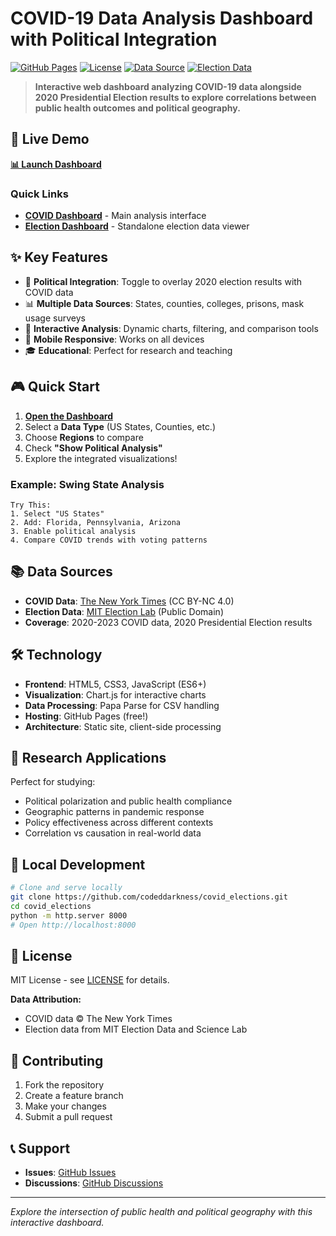 # COVID-19 Data Analysis Dashboard with Political Integration

[![GitHub Pages](https://img.shields.io/badge/GitHub%20Pages-Live%20Demo-brightgreen)](https://codeddarkness.github.io/covid_elections/)
[![License](https://img.shields.io/badge/License-MIT-blue.svg)](LICENSE)
[![Data Source](https://img.shields.io/badge/Data-NYT%20COVID--19-red)](https://github.com/nytimes/covid-19-data)
[![Election Data](https://img.shields.io/badge/Election%20Data-MIT%20MEDSL-purple)](https://electionlab.mit.edu/)

> **Interactive web dashboard analyzing COVID-19 data alongside 2020 Presidential Election results to explore correlations between public health outcomes and political geography.**

## 🚀 Live Demo

**[📊 Launch Dashboard](https://codeddarkness.github.io/covid_elections/)**

### Quick Links
- **[COVID Dashboard](https://codeddarkness.github.io/covid_elections/covid_dashboard.html)** - Main analysis interface
- **[Election Dashboard](https://codeddarkness.github.io/covid_elections/election_dashboard.html)** - Standalone election data viewer

## ✨ Key Features

- 🔗 **Political Integration**: Toggle to overlay 2020 election results with COVID data
- 📊 **Multiple Data Sources**: States, counties, colleges, prisons, mask usage surveys
- 🎯 **Interactive Analysis**: Dynamic charts, filtering, and comparison tools
- 📱 **Mobile Responsive**: Works on all devices
- 🎓 **Educational**: Perfect for research and teaching

## 🎮 Quick Start

1. **[Open the Dashboard](https://codeddarkness.github.io/covid_elections/)**
2. Select a **Data Type** (US States, Counties, etc.)
3. Choose **Regions** to compare
4. Check **"Show Political Analysis"** 
5. Explore the integrated visualizations!

### Example: Swing State Analysis
```
Try This:
1. Select "US States" 
2. Add: Florida, Pennsylvania, Arizona
3. Enable political analysis
4. Compare COVID trends with voting patterns
```

## 📚 Data Sources

- **COVID Data**: [The New York Times](https://github.com/nytimes/covid-19-data) (CC BY-NC 4.0)
- **Election Data**: [MIT Election Lab](https://electionlab.mit.edu/) (Public Domain)
- **Coverage**: 2020-2023 COVID data, 2020 Presidential Election results

## 🛠️ Technology

- **Frontend**: HTML5, CSS3, JavaScript (ES6+)
- **Visualization**: Chart.js for interactive charts
- **Data Processing**: Papa Parse for CSV handling
- **Hosting**: GitHub Pages (free!)
- **Architecture**: Static site, client-side processing

## 📖 Research Applications

Perfect for studying:
- Political polarization and public health compliance
- Geographic patterns in pandemic response
- Policy effectiveness across different contexts
- Correlation vs causation in real-world data

## 🔧 Local Development

```bash
# Clone and serve locally
git clone https://github.com/codeddarkness/covid_elections.git
cd covid_elections
python -m http.server 8000
# Open http://localhost:8000
```

## 📄 License

MIT License - see [LICENSE](LICENSE) for details.

**Data Attribution:**
- COVID data © The New York Times
- Election data from MIT Election Data and Science Lab

## 🤝 Contributing

1. Fork the repository
2. Create a feature branch
3. Make your changes
4. Submit a pull request

## 📞 Support

- **Issues**: [GitHub Issues](https://github.com/codeddarkness/covid_elections/issues)
- **Discussions**: [GitHub Discussions](https://github.com/codeddarkness/covid_elections/discussions)

---

*Explore the intersection of public health and political geography with this interactive dashboard.*
